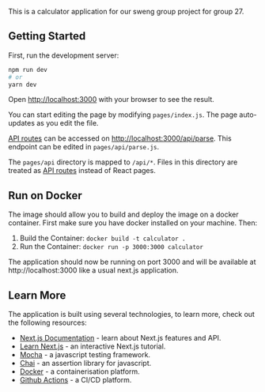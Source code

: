 This is a calculator application for our sweng group project for group 27.

## Getting Started

First, run the development server:

```bash
npm run dev
# or
yarn dev
```

Open [http://localhost:3000](http://localhost:3000) with your browser to see the result.

You can start editing the page by modifying `pages/index.js`. The page auto-updates as you edit the file.

[API routes](https://nextjs.org/docs/api-routes/introduction) can be accessed on [http://localhost:3000/api/parse](http://localhost:3000/api/hello). This endpoint can be edited in `pages/api/parse.js`.

The `pages/api` directory is mapped to `/api/*`. Files in this directory are treated as [API routes](https://nextjs.org/docs/api-routes/introduction) instead of React pages.


## Run on Docker

The image should allow you to build and deploy the image on a docker container.
First make sure you have docker installed on your machine.
Then:
1. Build the Container: `docker build -t calculator .`
2. Run the Container: `docker run -p 3000:3000 calculator`

The application should now be running on port 3000 and will be available at http://localhost:3000 like a usual next.js application.

## Learn More

The application is built using several technologies, to learn more, check out the following resources:

- [Next.js Documentation](https://nextjs.org/docs) - learn about Next.js features and API.
- [Learn Next.js](https://nextjs.org/learn) - an interactive Next.js tutorial.
- [Mocha](https://mochajs.org/) - a javascript testing framework.
- [Chai](https://www.chaijs.com/) - an assertion library for javascript.
- [Docker](https://www.docker.com/) - a containerisation platform.
- [Github Actions](https://docs.github.com/en/actions) - a CI/CD platform.
